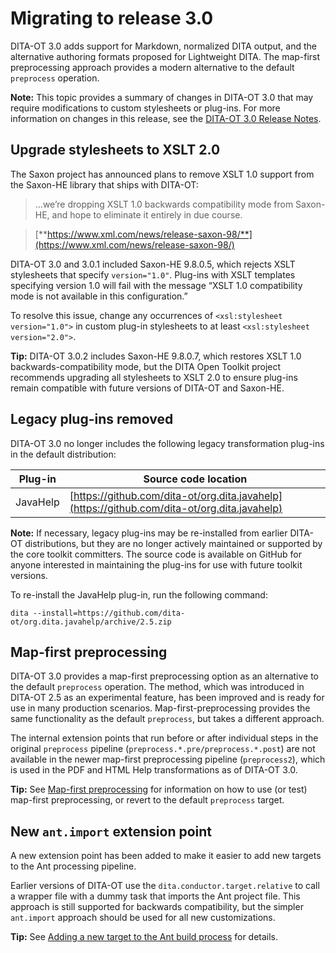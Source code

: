 # Migrating to release 3.0

DITA-OT 3.0 adds support for Markdown, normalized DITA output, and the alternative authoring formats proposed for Lightweight DITA. The map-first preprocessing approach provides a modern alternative to the default `preprocess` operation.

**Note:** This topic provides a summary of changes in DITA-OT 3.0 that may require modifications to custom stylesheets or plug-ins. For more information on changes in this release, see the [DITA-OT 3.0 Release Notes](https://www.dita-ot.org/3.0/release-notes/).

## Upgrade stylesheets to XSLT 2.0

The Saxon project has announced plans to remove XSLT 1.0 support from the Saxon-HE library that ships with DITA-OT:

> …we’re dropping XSLT 1.0 backwards compatibility mode from Saxon-HE, and hope to eliminate it entirely in due course.

> [**https://www.xml.com/news/release-saxon-98/**](https://www.xml.com/news/release-saxon-98/)

DITA-OT 3.0 and 3.0.1 included Saxon-HE 9.8.0.5, which rejects XSLT stylesheets that specify `version="1.0"`. Plug-ins with XSLT templates specifying version 1.0 will fail with the message “XSLT 1.0 compatibility mode is not available in this configuration.”

To resolve this issue, change any occurrences of `<xsl:stylesheet version="1.0">` in custom plug-in stylesheets to at least `<xsl:stylesheet version="2.0">`.

**Tip:** DITA-OT 3.0.2 includes Saxon-HE 9.8.0.7, which restores XSLT 1.0 backwards-compatibility mode, but the DITA Open Toolkit project recommends upgrading all stylesheets to XSLT 2.0 to ensure plug-ins remain compatible with future versions of DITA-OT and Saxon-HE.

## Legacy plug-ins removed

DITA-OT 3.0 no longer includes the following legacy transformation plug-ins in the default distribution:

|Plug-in|Source code location|
|-------|--------------------|
|JavaHelp|[https://github.com/dita-ot/org.dita.javahelp](https://github.com/dita-ot/org.dita.javahelp)|

**Note:** If necessary, legacy plug-ins may be re-installed from earlier DITA-OT distributions, but they are no longer actively maintained or supported by the core toolkit committers. The source code is available on GitHub for anyone interested in maintaining the plug-ins for use with future toolkit versions.

To re-install the JavaHelp plug-in, run the following command:

```
dita --install=https://github.com/dita-ot/org.dita.javahelp/archive/2.5.zip
```

## Map-first preprocessing

DITA-OT 3.0 provides a map-first preprocessing option as an alternative to the default `preprocess` operation. The method, which was introduced in DITA-OT 2.5 as an experimental feature, has been improved and is ready for use in many production scenarios. Map-first-preprocessing provides the same functionality as the default `preprocess`, but takes a different approach.

The internal extension points that run before or after individual steps in the original `preprocess` pipeline \(`preprocess.*.pre/preprocess.*.post`\) are not available in the newer map-first preprocessing pipeline \(`preprocess2`\), which is used in the PDF and HTML Help transformations as of DITA-OT 3.0.

**Tip:** See [Map-first preprocessing](../reference/map-first-preprocessing.md) for information on how to use \(or test\) map-first preprocessing, or revert to the default `preprocess` target.

## New `ant.import` extension point

A new extension point has been added to make it easier to add new targets to the Ant processing pipeline.

Earlier versions of DITA-OT use the `dita.conductor.target.relative` to call a wrapper file with a dummy task that imports the Ant project file. This approach is still supported for backwards compatibility, but the simpler `ant.import` approach should be used for all new customizations.

**Tip:** See [Adding a new target to the Ant build process](plugin-anttarget.md) for details.


